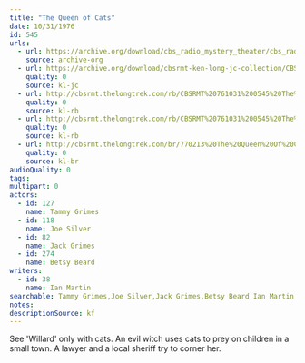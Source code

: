 ```yaml
---
title: "The Queen of Cats"
date: 10/31/1976
id: 545
urls: 
  - url: https://archive.org/download/cbs_radio_mystery_theater/cbs_radio_mystery_theater-0501-0550.zip/cbs_radio_mystery_theater-0501-0550%2Fcbsrmt_0545_the_queen_of_cats.mp3
    source: archive-org
  - url: https://archive.org/download/cbsrmt-ken-long-jc-collection/CBSRMT - 761031 0545 The Queen Of Cats vbr fb2_jc.mp3
    quality: 0
    source: kl-jc
  - url: http://cbsrmt.thelongtrek.com/rb/CBSRMT%20761031%200545%20The%20Queen%20of%20Cats_wuwm.mp3
    quality: 0
    source: kl-rb
  - url: http://cbsrmt.thelongtrek.com/rb/CBSRMT%20761031%200545%20The%20Queen%20of%20Cats_wbbm_rb%20hot.mp3
    quality: 0
    source: kl-rb
  - url: http://cbsrmt.thelongtrek.com/br/770213%20The%20Queen%20Of%20Cats.mp3
    quality: 0
    source: kl-br
audioQuality: 0
tags: 
multipart: 0
actors:  
  - id: 127
    name: Tammy Grimes  
  - id: 118
    name: Joe Silver  
  - id: 82
    name: Jack Grimes  
  - id: 274
    name: Betsy Beard
writers:  
  - id: 38
    name: Ian Martin
searchable: Tammy Grimes,Joe Silver,Jack Grimes,Betsy Beard Ian Martin
notes: 
descriptionSource: kf
---
```

See 'Willard' only with cats. An evil witch uses cats to prey on children in a small town. A lawyer and a local sheriff try to corner her.
